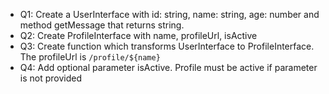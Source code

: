 - Q1: Create a UserInterface with id: string, name: string, age: number and method getMessage that returns string.
- Q2: Create ProfileInterface with name, profileUrl, isActive
- Q3: Create function which transforms UserInterface to ProfileInterface. The profileUrl is `/profile/${name}`
- Q4: Add optional parameter isActive. Profile must be active if parameter is not provided
